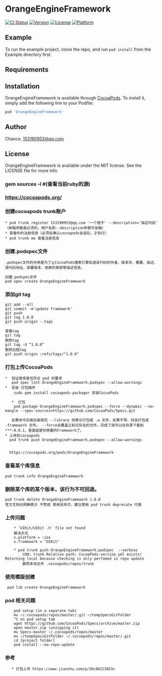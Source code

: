 # OrangeEngineFramework

[![CI Status](https://img.shields.io/travis/153190953@qq.com/OrangeEngineFramework.svg?style=flat)](https://travis-ci.org/153190953@qq.com/OrangeEngineFramework)
[![Version](https://img.shields.io/cocoapods/v/OrangeEngineFramework.svg?style=flat)](https://cocoapods.org/pods/OrangeEngineFramework)
[![License](https://img.shields.io/cocoapods/l/OrangeEngineFramework.svg?style=flat)](https://cocoapods.org/pods/OrangeEngineFramework)
[![Platform](https://img.shields.io/cocoapods/p/OrangeEngineFramework.svg?style=flat)](https://cocoapods.org/pods/OrangeEngineFramework)

## Example

To run the example project, clone the repo, and run `pod install` from the Example directory first.

## Requirements

## Installation

OrangeEngineFramework is available through [CocoaPods](https://cocoapods.org). To install
it, simply add the following line to your Podfile:

```ruby
pod 'OrangeEngineFramework'
```

## Author

Chance, 153190953@qq.com

## License

OrangeEngineFramework is available under the MIT license. See the LICENSE file for more info.






### gem sources -l #(查看当前ruby的源)


### https://cocoapods.org/

### 创建cocoapods trunk账户

    * pod trunk register 153190953@qq.com '一个橙子' --description='描述内容' （邮箱参数是必须的，用户名和--description参数可省略） 
    * 查看你的注册信息（必须在确认cocoapods会话后，才执行）
    * pod trunk me 查看注册信息


### 创建.podspec文件

    .podspec文件的作用是为了让CocoaPods搜索引擎知道该代码的作者、版本号、概要、描述、源代码地址、部署版本、依赖的框架等描述信息。

    创建.podspec文件
    pod spec create OrangeEngineFramework


###  添加git tag

    git add --all
    git commit -m'update framework'
    git push
    git tag 1.0.0
    git push origin --tags

    查看tag
    git tag
    删除tag
    git tag -d “1.0.0”
    删除远程tag
    git push origin :refs/tags/"1.0.0"

### 打包上传CocoaPods

    *  验证类库是否符合 pod 的要求
       pod spec lint OrangeEngineFramework.podspec --allow-warnings
    *  安装 打包插件 
        sudo gem install cocoapods-packager 安装CocoaPods 
       
       *  打包 
        pod package OrangeEngineFramework.podspec --force --dynamic --no-mangle --spec-sources=https://github.com/CocoaPods/Specs.git

       如果命令后面加条尾巴 --library 则表示打包成 .a 文件，如果不带，则会打包成 .framework 文件。 --force会覆盖之前已存在的文件。完成了就可以在目录下看到***-0.0.1，里面就是你想要的Framework了。
    * 上传到cocoapods
      pod trunk push OrangeEngineFramework.podspec --allow-warnings 


      https://cocoapods.org/pods/OrangeEngineFramework

### 查看某个库信息

	pod trunk info OrangeEngineFramework

### 删除某个库的某个版本，该行为不可回退。

	pod trunk delete OrangeEngineFramework 1.0.0
    官方文档也明确表示 不赞成 使用该命令，建议使用 pod trunk deprecate 代替


### 上传问题

        * 'UIKit/UIKit .h' file not found
        解决方式
        s.platform = :ios
        s.framework = "UIKit"

        * pod trunk push OrangeEngineFramework.podspec  --verbose
  			CDN: trunk Relative path: CocoaPods-version.yml exists! Returning local because checking is only perfomed in repo update
  			删除本地文件 .cocoapods/repos/trunk


### 使用模版创建
    
     pod lib create OrangeEngineFramework






### pod 相关问题

        pod setup (in a separate tab)
        mv ~/.cocoapods/repos/master/.git ~/tempSpecsGitFolder
        ^C on pod setup tab
        wget https://github.com/CocoaPods/Specs/archive/master.zip
        open master.zip (unzipping it)
        mv Specs-master ~/.cocoapods/repos/master
        mv ~/tempSpecsGitFolder ~/.cocoapods/repos/master/.git
        cd [project folder]
        pod install --no-repo-update





### 参考

       * 打包上传 https://www.jianshu.com/p/20c0b213023c
